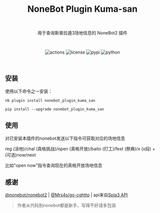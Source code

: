<h1 align="center">NoneBot Plugin Kuma-san</h1></br>


<p align="center">用于查询斯普拉遁3场地信息的 NoneBot2 插件</p></br>
<p align="center">
    <img src="https://img.shields.io/github/workflow/status/monsterxcn/Typecho-Theme-VOID/Build?style=flat-square" alt="actions">
    <img src="https://img.shields.io/github/license/monsterxcn/nonebot_plugin_epicfree?style=flat-square" alt="license">
    <img src="https://img.shields.io/pypi/v/nonebot_plugin_epicfree?style=flat-square" alt="pypi">
  <img src="https://img.shields.io/badge/python-3.8+-blue?style=flat-square" alt="python"><br />
</p></br>

## 安装


使用以下命令之一安装：


```
nb plugin install nonebot_plugin_kuma_san
```
```
pip install --upgrade nonebot_plugin_kuma_san
```

## 使用

对已安装本插件的nonebot发送以下指令可获取对应的场地信息

reg (涂地)/chal (真格挑战)/open (真格开放)/baito (打工)/fest (祭典)/x (x段) + (可选)now/next

比如"open now"指令查询现在的真格开放场地信息


## 感谢

[@nonebot/nonebot2](https://github.com/nonebot/nonebot2/) | [@Mrs4s/go-cqhttp](https://github.com/Mrs4s/go-cqhttp) | api来自[Spla3 API](https://spla3.yuu26.com/)

> 作者从代码到nonebot都是新手，写得不好请多包涵
